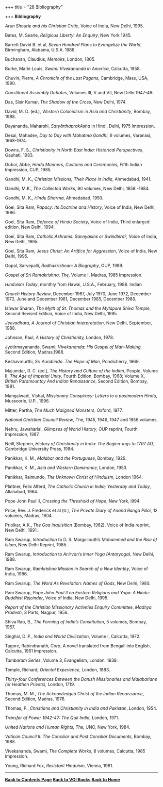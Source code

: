 +++
title = "28 Bibliography"

+++
**Bibliography**

*Arun Shourie and his Christian Critic*, Voice of India, New Delhi,
1995.

Bates, M. Searle, *Religious Liberty: An Enquiry*, New York 1945. 

Barrett David B. et al, *Seven Hundred Plans to Evangelize the World*,
Birmingham, Alabama, U.S.A. 1988. 

Buchanan, Claudius, *Memoirs*, London, 1805.

Burke, Marie Louis, *Swami Vivekananda in America*, Calcutta, 1958.

Chuvin, Pierre, *A Chronicle of the Last Pagans*, Cambridge, Mass, USA,
1990.

*Constituent Assembly Debates*, Volumes III, V and VII, New Delhi
1947-49.

Das, Sisir Kumar, *The Shadow of the Cross*, New Delhi, 1974. 

David, M. D. (ed.), *Western Colonialism in Asia and Christianity*,
Bombay, 1988.

Dayananda, Maharshi, *SatyårthaprakAsha* in Hindi, Delhi, 1975
Impression.

Desai, Mahadev, *Day to Day with Mahatma Gandhi*, 9 volumes, Varanasi,
1968-1974.

Downs, F. S., *Christianity in North East India: Historical
Perspectives*, Gauhati, 1983.

Duboi, Abbe, *Hindu Manners, Customs and Ceremonies*, Fifth Indian
Impression, CUP, 1985.

Gandhi, M. K., *Christian Missions, Their Place in India*, Ahmedabad,
1941.

Gandhi, M.K., *The Collected Works*, 90 volumes, New Delhi, 1958 -1984.

Gandhi, M. K., *Hindu Dharma*, Ahmedabad, 1950.

Goel, Sita Ram, *Papacy: Its Doctrine and History*, Voice of India, New
Delhi, 1986.

Goel, Sita Ram, *Defence of Hindu Society*, Voice of India, Third
enlarged edition, New Delhi, 1994.

Goel, Sita Ram, *Catholic Ashrams: Sannyasins or Swindlers?,* Voice of
India, New Delhi, 1995.

Goel, Sita Ram, *Jesus Christ: An Artifice for Aggression*, Voice of
India, New Delhi, 1995.

Gopal, Sarvepalli, *Radhakrishnan: A Biography*, OUP, 1989.

*Gospel of Sri Ramakrishna, The,* Volume I, Madras, 1985 Impression.

*Hinduism Today*, monthly from Hawai, U.S.A., February, 1989. Indian 

*Church History Review*, December 1967, July 1970, June 1972, December
1973, June and December 1981, December 1985, December 1988.

Ishwar Sharan, *The Myth of St. Thomas and the Mylapore Shiva Temple*,
Second Revised Edition, Voice of India, New Delhi, 1995.

*Jeevadhara, A Journal of Christian Interpretation,* New Delhi,
September, 1988.

Johnson, Paul, *A History of Christianity,* London, 1978.

Jyotirmayananda, Swami, *Vivekananda: His Gospel of Man-Making,* Second
Edition, Madras,1988.

Keshavmurthi, *Sri Aurobindo: The Hope of Man*, Pondicherry, 1969.

Majumdar, R. C. (ed.), *The History and Culture of the Indian*, People,
Volume II, *The Age of Imperial Unity*, Fourth Edition, Bombay, 1968;
Volume X, *British Paramountcy And Indian Renaissance*, Second Edition,
Bombay, 1981.

Mangalwadi, Vishal, *Missionary Conspiracy: Letters to a postmodern
Hindu*, Mussoorie, U.P., 1996.

Mitter, Partha, *The Much Maligned Monsters*, Oxford, 1977. 

*National Christian Council Review*, The, 1945, 1946, 1947 and 1956
volumes.

Nehru, Jawaharlal, *Glimpses of World History*, OUP reprint, Fourth
Impression, 1987.

Neill, Stephen, *History of Christianity in India: The Beginn-ings to
1707 AD,* Cambridge University Press, 1984.

Panikkar, K. M., *Malabar and the Portuguese*, Bombay, 1929.

Panikkar, K. M., *Asia and Western Dominance*, London, 1953.

Panikkar, Raimundo, *The Unknown Christ of Hinduism*, London 1964.

Plattner, Felix Alferd, *The Catholic Church in India; Yesterday and
Today*, Allahabad, 1964.

Pope John Paul II, *Crossing the Threshold of Hope*, New York, i994.

Price, Rev. J. Frederick et al (tr.), *The Private Diary of Anand Ranga
Pillai*, 12 volumes, Madras, 1904.

Priolkar, A.K., *The Goa Inquisition* (Bombay, 1962), Voice of India
reprint, New Delhi, 1991.

Ram Swarup, *Introduction* to D. S. Margoliouth’s *Mohammed and the Rise
of Islam*, New Delhi Reprint, 1985.

Ram Swarup, *Introduction* to *Anirvan’s Inner Yoga (Antaryoga)*, New
Delhi, 1988.

Ram Swarup, *Ramkrishna Mission in Search of a New Identity*, Voice of
India, 1986.

Ram Swarup, *The Word As Revelation: Names of Gods*, New Delhi, 1980.

Ram Swarup, *Pope John Paul II on Eastern Religions and Yoga: A
Hindu-Buddhist Rejoinder*, Voice of India, New Delhi, 1995.

*Report of the Christian Missionary Activities Enquiry Committee*,
*Madhya Pradesh*, 3 Parts, Nagpur, 1956.

Shiva Rao, B., *The Forming of India’s Constitution*, 5 volumes, Bombay,
1967.

Singhal, D. P., *India and World Civilization*, Volume I, Calcutta,
1972.

Tagore, Rabindranath, *Gora*, A novel translated from Bengali into
English, Calcutta, 1961 Impression.

*Tambaram Series*, Volume 3, Evangelism, London, 1939.

Temple, Richard, *Oriental Experience*, London, 1883.

*Thirty-four Conferences Between the Danish Missionaries and Malabarians
(or Heathen Priests),* London, 1719.

Thomas, M. M., *The Acknowledged Christ of the Indian Renaissance*,
Second Edition, Madras, 1976.

Thomas, P., *Christians and Christianity in India and Pakistan*, London,
1954.

*Transfer of Power 1942-47: The Quit India,* London, 1971.

*United Nations and Human Rights, The,* UNO, New York, 1984.

*Vatican Council II: The Conciliar and Post Conciliar Documents*,
Bombay, 1988.

Vivekananda, Swami, *The Complete Works*, 8 volumes, Calcutta, 1985
impression.

Young, Richard Fox, *Resistant Hinduism*, Vienna, 1981.  
 

------------------------------------------------------------------------

**[Back to Contents Page](index.htm)    [Back to VOI
Books](http://voiceofdharma.org/books)   [Back to
Home](http://voiceofdharma.org)**
